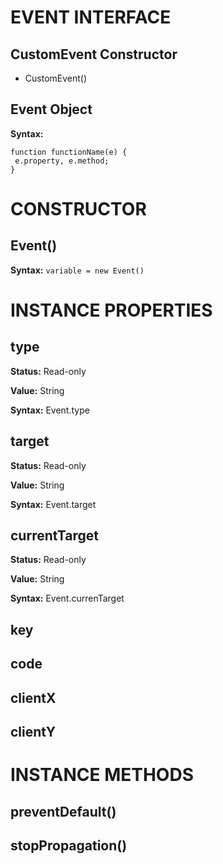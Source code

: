 # EVENT INTERFACE
 
## CustomEvent Constructor
 
- CustomEvent()

## Event Object

**Syntax:**

```
function functionName(e) {
 e.property, e.method;
}
```

# CONSTRUCTOR

## Event()

**Syntax:** `variable = new Event()`
 
# INSTANCE PROPERTIES

## type

**Status:** Read-only

**Value:** String

**Syntax:** Event.type

## target

**Status:** Read-only

**Value:** String

**Syntax:** Event.target

## currentTarget

**Status:** Read-only

**Value:** String

**Syntax:** Event.currenTarget

## key

## code

## clientX

## clientY

# INSTANCE METHODS

## preventDefault()

## stopPropagation()